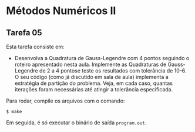 # Métodos Numéricos II

## Tarefa 05

Esta tarefa consiste em:

- Desenvolva a Quadratura de Gauss-Legendre com 4 pontos seguindo o roteiro apresentado nesta aula. Implemente as Quadraturas de Gauss-Legendre de 2 a 4 pontose teste os resultados com tolerância de 10-6. O seu código (como já discutido em sala de aula) implementa a estratégia de partição do problema. Veja, em cada caso, quantas iterações foram necessárias até atingir a tolerância especificada.

Para rodar, compile os arquivos com o comando:

```
$ make
```

Em seguida, é só executar o binário de saída `program.out`.
